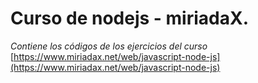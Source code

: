 # Curso de nodejs - miriadaX. #
*Contiene los códigos de los ejercicios del curso* [https://www.miriadax.net/web/javascript-node-js](https://www.miriadax.net/web/javascript-node-js)